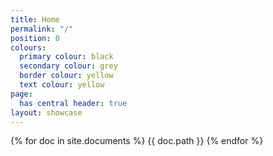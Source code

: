 ```yaml
---
title: Home
permalink: "/"
position: 0
colours:
  primary colour: black
  secondary colour: grey
  border colour: yellow
  text colour: yellow
page:
  has central header: true
layout: showcase
---
```


{% for doc in site.documents %}
{{ doc.path }}
{% endfor %}

<!-- break -⟶

{% for pg in pages %}
{{ pg.path }}
{% endfor %}